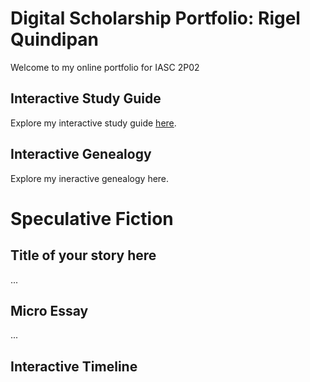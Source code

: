 # Digital Scholarship Portfolio: Rigel Quindipan

Welcome to my online portfolio for IASC 2P02

## Interactive Study Guide

Explore my interactive study guide [here](2P02INTERACTIVESTUDYGUIDE.html).

## Interactive Genealogy 

Explore my ineractive genealogy here. 

# Speculative Fiction

## Title of your story here

...

## Micro Essay

...

## Interactive Timeline
